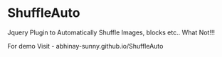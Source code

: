 # ShuffleAuto
Jquery Plugin to Automatically Shuffle Images, blocks etc.. What Not!!!


For demo Visit - abhinay-sunny.github.io/ShuffleAuto

